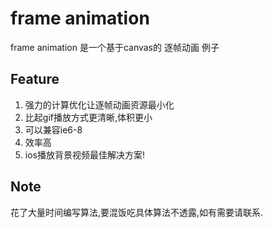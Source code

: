# frame animation

frame animation 是一个基于canvas的 逐帧动画 例子

Feature
-------
1. 强力的计算优化让逐帧动画资源最小化
2. 比起gif播放方式更清晰,体积更小
3. 可以兼容ie6-8
4. 效率高
5. ios播放背景视频最佳解决方案!

Note
----
花了大量时间编写算法,要混饭吃具体算法不透露,如有需要请联系.